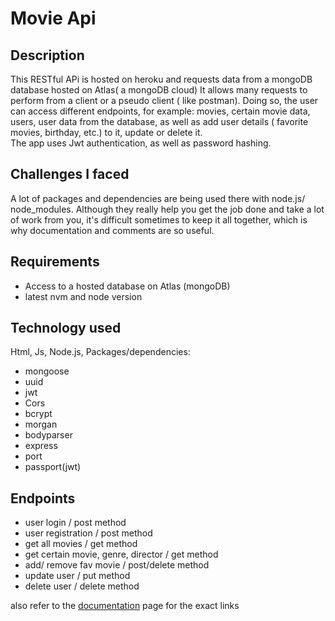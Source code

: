 # Movie Api

## Description
This RESTful APi is hosted on heroku and requests data from a mongoDB database hosted on Atlas( a mongoDB cloud)
It allows many requests to perform from a client or a pseudo client ( like postman).
Doing so, the user can access different endpoints, for example:  movies, certain movie data, users, user data from the database, as well as add user details ( favorite movies, birthday, etc.) to it, update or delete it.  
The app uses Jwt authentication, as well as password hashing.

## Challenges I faced

A lot of packages and dependencies are being used there with node.js/ node_modules.
Although they really help you get the job done and take a lot of work from you, it's difficult sometimes to keep it all together, which is why documentation and comments are so useful.

## Requirements
- Access to a hosted database on Atlas (mongoDB)
- latest nvm and node version 


## Technology used

Html, Js, Node.js, 
Packages/dependencies: 

- mongoose
- uuid
- jwt
- Cors
- bcrypt
- morgan
- bodyparser
- express
- port
- passport(jwt)

## Endpoints
 
- user login / post method
- user registration / post method
- get all movies / get method
- get certain movie, genre, director / get method
- add/ remove fav movie / post/delete method
- update user / put method
- delete user  / delete method

 also refer to the [documentation](https://github.com/TBj93/movie_api/blob/master/public/documentation.html)  page for the exact links


